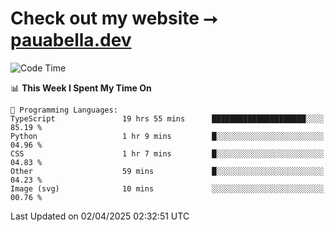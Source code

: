 # Check out my website ⭢ [pauabella.dev](https://pauabella.dev)

<!--START_SECTION:waka-->
![Code Time](http://img.shields.io/badge/Code%20Time-4%2C281%20hrs%2040%20mins-blue)

📊 **This Week I Spent My Time On** 

```text
💬 Programming Languages: 
TypeScript               19 hrs 55 mins      █████████████████████░░░░   85.19 % 
Python                   1 hr 9 mins         █░░░░░░░░░░░░░░░░░░░░░░░░   04.96 % 
CSS                      1 hr 7 mins         █░░░░░░░░░░░░░░░░░░░░░░░░   04.83 % 
Other                    59 mins             █░░░░░░░░░░░░░░░░░░░░░░░░   04.23 % 
Image (svg)              10 mins             ░░░░░░░░░░░░░░░░░░░░░░░░░   00.76 % 
```


 Last Updated on 02/04/2025 02:32:51 UTC
<!--END_SECTION:waka-->
